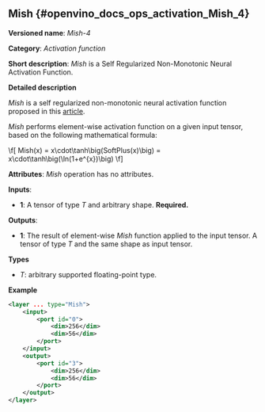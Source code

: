 ## Mish <a name="Mish"></a> {#openvino_docs_ops_activation_Mish_4}

**Versioned name**: *Mish-4*

**Category**: *Activation function*

**Short description**: *Mish* is a Self Regularized Non-Monotonic Neural Activation Function.

**Detailed description**

*Mish* is a self regularized non-monotonic neural activation function proposed in this [article](https://arxiv.org/abs/1908.08681v2).

*Mish* performs element-wise activation function on a given input tensor, based on the following mathematical formula:

\f[
Mish(x) = x\cdot\tanh\big(SoftPlus(x)\big) = x\cdot\tanh\big(\ln(1+e^{x})\big)
\f]

**Attributes**: *Mish* operation has no attributes.

**Inputs**:

*   **1**: A tensor of type *T* and arbitrary shape. **Required.**

**Outputs**:

*   **1**: The result of element-wise *Mish* function applied to the input tensor. A tensor of type *T* and the same shape as input tensor.

**Types**

* *T*: arbitrary supported floating-point type.

**Example**

```xml
<layer ... type="Mish">
    <input>
        <port id="0">
            <dim>256</dim>
            <dim>56</dim>
        </port>
    </input>
    <output>
        <port id="3">
            <dim>256</dim>
            <dim>56</dim>
        </port>
    </output>
</layer>
```
